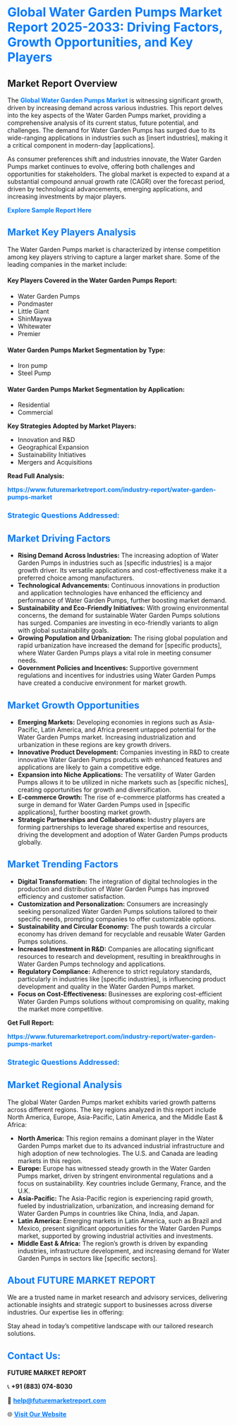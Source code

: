 <h1 style="color: #007BFF;">Global Water Garden Pumps Market Report 2025-2033: Driving Factors, Growth Opportunities, and Key Players</h1>

<section id="overview">
<h2>Market Report Overview</h2>
<p>The <a href="https://www.futuremarketreport.com/industry-report/water-garden-pumps-market" style="color: #007BFF; text-decoration: none;"><strong>Global Water Garden Pumps Market</strong></a> is witnessing significant growth, driven by increasing demand across various industries. This report delves into the key aspects of the Water Garden Pumps market, providing a comprehensive analysis of its current status, future potential, and challenges. The demand for Water Garden Pumps has surged due to its wide-ranging applications in industries such as [insert industries], making it a critical component in modern-day [applications].</p>
<p>As consumer preferences shift and industries innovate, the Water Garden Pumps market continues to evolve, offering both challenges and opportunities for stakeholders. The global market is expected to expand at a substantial compound annual growth rate (CAGR) over the forecast period, driven by technological advancements, emerging applications, and increasing investments by major players.</p>
</section>

<section id="overview">
<p><a href="https://www.futuremarketreport.com/request-sample/reportId=42624" style="color: #007BFF; text-decoration: none;"><strong>Explore Sample Report Here</strong></a></p>
</section>

<section id="key-players">
<h2 style="color: #007BFF;">Market Key Players Analysis</h2>
<p>The Water Garden Pumps market is characterized by intense competition among key players striving to capture a larger market share. Some of the leading companies in the market include:</p>
<h4>Key Players Covered in the Water Garden Pumps Report:</h4>
<ul><li>Water Garden Pumps</li><li>Pondmaster</li><li>Little Giant</li><li>ShinMaywa</li><li>Whitewater</li><li>Premier</li></ul>
<h4>Water Garden Pumps Market Segmentation by Type:</h4>
<ul><li>Iron pump</li><li>Steel Pump</li></ul>

<h4>Water Garden Pumps Market Segmentation by Application:</h4>
<ul><li>Residential</li><li>Commercial</li></ul>
<p><strong>Key Strategies Adopted by Market Players:</strong></p>
<ul>
<li>Innovation and R&D</li>
<li>Geographical Expansion</li>
<li>Sustainability Initiatives</li>
<li>Mergers and Acquisitions</li>
</ul>
</section>

<section>
<p><strong>Read Full Analysis: </strong></p><a href="https://www.futuremarketreport.com/industry-report/water-garden-pumps-market" style="color: #007BFF; text-decoration: none;"><strong>https://www.futuremarketreport.com/industry-report/water-garden-pumps-market</strong></a>
<h3 style="color: #007BFF;">Strategic Questions Addressed:</h3>
</section>

<section id="driving-factors">
<h2 style="color: #007BFF;">Market Driving Factors</h2>
<ul>
<li><strong>Rising Demand Across Industries:</strong> The increasing adoption of Water Garden Pumps in industries such as [specific industries] is a major growth driver. Its versatile applications and cost-effectiveness make it a preferred choice among manufacturers.</li>
<li><strong>Technological Advancements:</strong> Continuous innovations in production and application technologies have enhanced the efficiency and performance of Water Garden Pumps, further boosting market demand.</li>
<li><strong>Sustainability and Eco-Friendly Initiatives:</strong> With growing environmental concerns, the demand for sustainable Water Garden Pumps solutions has surged. Companies are investing in eco-friendly variants to align with global sustainability goals.</li>
<li><strong>Growing Population and Urbanization:</strong> The rising global population and rapid urbanization have increased the demand for [specific products], where Water Garden Pumps plays a vital role in meeting consumer needs.</li>
<li><strong>Government Policies and Incentives:</strong> Supportive government regulations and incentives for industries using Water Garden Pumps have created a conducive environment for market growth.</li>
</ul>
</section>

<section id="growth-opportunities">
<h2 style="color: #007BFF;">Market Growth Opportunities</h2>
<ul>
<li><strong>Emerging Markets:</strong> Developing economies in regions such as Asia-Pacific, Latin America, and Africa present untapped potential for the Water Garden Pumps market. Increasing industrialization and urbanization in these regions are key growth drivers.</li>
<li><strong>Innovative Product Development:</strong> Companies investing in R&D to create innovative Water Garden Pumps products with enhanced features and applications are likely to gain a competitive edge.</li>
<li><strong>Expansion into Niche Applications:</strong> The versatility of Water Garden Pumps allows it to be utilized in niche markets such as [specific niches], creating opportunities for growth and diversification.</li>
<li><strong>E-commerce Growth:</strong> The rise of e-commerce platforms has created a surge in demand for Water Garden Pumps used in [specific applications], further boosting market growth.</li>
<li><strong>Strategic Partnerships and Collaborations:</strong> Industry players are forming partnerships to leverage shared expertise and resources, driving the development and adoption of Water Garden Pumps products globally.</li>
</ul>
</section>

<section id="trending-factors">
<h2 style="color: #007BFF;">Market Trending Factors</h2>
<ul>
<li><strong>Digital Transformation:</strong> The integration of digital technologies in the production and distribution of Water Garden Pumps has improved efficiency and customer satisfaction.</li>
<li><strong>Customization and Personalization:</strong> Consumers are increasingly seeking personalized Water Garden Pumps solutions tailored to their specific needs, prompting companies to offer customizable options.</li>
<li><strong>Sustainability and Circular Economy:</strong> The push towards a circular economy has driven demand for recyclable and reusable Water Garden Pumps solutions.</li>
<li><strong>Increased Investment in R&D:</strong> Companies are allocating significant resources to research and development, resulting in breakthroughs in Water Garden Pumps technology and applications.</li>
<li><strong>Regulatory Compliance:</strong> Adherence to strict regulatory standards, particularly in industries like [specific industries], is influencing product development and quality in the Water Garden Pumps market.</li>
<li><strong>Focus on Cost-Effectiveness:</strong> Businesses are exploring cost-efficient Water Garden Pumps solutions without compromising on quality, making the market more competitive.</li>
</ul>
</section>

<section>
<p><strong>Get Full Report: </strong></p><a href="https://www.futuremarketreport.com/industry-report/water-garden-pumps-market" style="color: #007BFF; text-decoration: none;"><strong>https://www.futuremarketreport.com/industry-report/water-garden-pumps-market</strong></a>
<h3 style="color: #007BFF;">Strategic Questions Addressed:</h3>
</section>


<section id="regional-analysis">
<h2 style="color: #007BFF;">Market Regional Analysis</h2>
<p>The global Water Garden Pumps market exhibits varied growth patterns across different regions. The key regions analyzed in this report include North America, Europe, Asia-Pacific, Latin America, and the Middle East & Africa:</p>
<ul>
<li><strong>North America:</strong> This region remains a dominant player in the Water Garden Pumps market due to its advanced industrial infrastructure and high adoption of new technologies. The U.S. and Canada are leading markets in this region.</li>
<li><strong>Europe:</strong> Europe has witnessed steady growth in the Water Garden Pumps market, driven by stringent environmental regulations and a focus on sustainability. Key countries include Germany, France, and the U.K.</li>
<li><strong>Asia-Pacific:</strong> The Asia-Pacific region is experiencing rapid growth, fueled by industrialization, urbanization, and increasing demand for Water Garden Pumps in countries like China, India, and Japan.</li>
<li><strong>Latin America:</strong> Emerging markets in Latin America, such as Brazil and Mexico, present significant opportunities for the Water Garden Pumps market, supported by growing industrial activities and investments.</li>
<li><strong>Middle East & Africa:</strong> The region’s growth is driven by expanding industries, infrastructure development, and increasing demand for Water Garden Pumps in sectors like [specific sectors].</li>
</ul>
</section>

<footer>
<h2 style="color: #007BFF;">About FUTURE MARKET REPORT</h2>
<p>We are a trusted name in market research and advisory services, delivering actionable insights and strategic support to businesses across diverse industries. Our expertise lies in offering:</p>

<p>Stay ahead in today’s competitive landscape with our tailored research solutions.</p>

<h2 style="color: #007BFF;">Contact Us:</h2>
<p><strong>FUTURE MARKET REPORT</strong></p>
<p>📞 <strong>+91 (883) 074-8030</strong></p>
<p>📧 <strong><a href="mailto:help@futuremarketreport.com" style="color: #007BFF;">help@futuremarketreport.com</a></strong></p>
<p>🌐 <strong><a href="https://www.futuremarketreport.com/" style="color: #007BFF;">Visit Our Website</a></strong></p>
</footer>